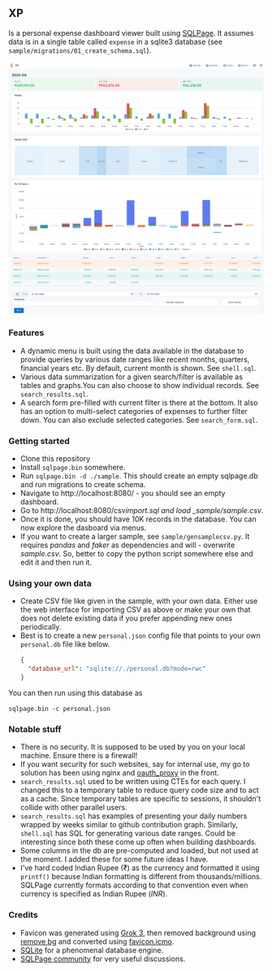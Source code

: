 ## XP

Is a personal expense dashboard viewer built using [SQLPage](https://sql-page.com/ "SQLPage"). It assumes data is in a single table called `expense` in a sqlite3 database (see `sample/migrations/01_create_schema.sql`).

![Screenshot](screenshot_light.png "Screenshot")

### Features

- A dynamic menu is built using the data available in the database to provide queries by various date ranges like recent months, quarters, financial years etc. By default, current month is shown. See `shell.sql`.
- Various data summarization for a given search/filter is available as tables and graphs.You can also choose to show individual records. See `search_results.sql`.
- A search form pre-filled with current filter is there at the bottom. It also has an option to multi-select categories of expenses to further filter down. You can also exclude selected categories. See `search_form.sql`.

### Getting started

- Clone this repository
- Install `sqlpage.bin` somewhere.
- Run `sqlpage.bin -d ./sample`. This should create an empty sqlpage.db and run migrations to create schema.
- Navigate to http://localhost:8080/ - you should see an empty dashboard.
- Go to http://localhost:8080/csv*import.sql and load \_sample/sample.csv*.
- Once it is done, you should have 10K records in the database. You can now explore the dasboard via menus.
- If you want to create a larger sample, see `sample/gensamplecsv.py`. It requires _pandas_ and _faker_ as dependencies and will - overwrite _sample.csv_. So, better to copy the python script somewhere else and edit it and then run it.

### Using your own data

- Create CSV file like given in the sample, with your own data. Either use the web interface for importing CSV as above or make your own that does not delete existing data if you prefer appending new ones periodically.
- Best is to create a new `personal.json` config file that points to your own `personal.db` file like below.
  ```json
  {
    "database_url": "sqlite://./personal.db?mode=rwc"
  }
  ```

You can then run using this database as

  ```shell
  sqlpage.bin -c personal.json
  ```

### Notable stuff

- There is no security. It is supposed to be used by you on your local machine. Ensure there is a firewall!
- If you want security for such websites, say for internal use, my go to solution has been using nginx and [oauth_proxy](https://github.com/oauth2-proxy/oauth2-proxy) in the front.
- `search_results.sql` used to be written using CTEs for each query. I changed this to a temporary table to reduce query code size and to act as a cache. Since temporary tables are specific to sessions, it shouldn't collide with other parallel users.
- `search_results.sql` has examples of presenting  your daily numbers wrapped by weeks similar to github contribution graph. Similarly, `shell.sql` has SQL for generating various date ranges. Could be interesting since both these come up often when building dashboards.
- Some columns in the db are pre-computed and loaded, but not used at the moment. I added these for some future  ideas I have.
- I've hard coded Indian Rupee (₹) as the currency and formatted it using `printf()` because Indian formatting is different from thousands/millions. SQLPage currently formats according to that convention even when currency is specified as Indian Rupee (_INR_).

### Credits

- Favicon was generated using [Grok 3](https://grok.com), then removed background using [remove bg](https://www.remove.bg/upload) and converted using [favicon.icmo](https://favicon.io/).
- [SQLite](https://sqlite.org/) for a phenomenal database engine.
- [SQLPage community](https://github.com/sqlpage/SQLPage/discussions) for very useful discussions.

